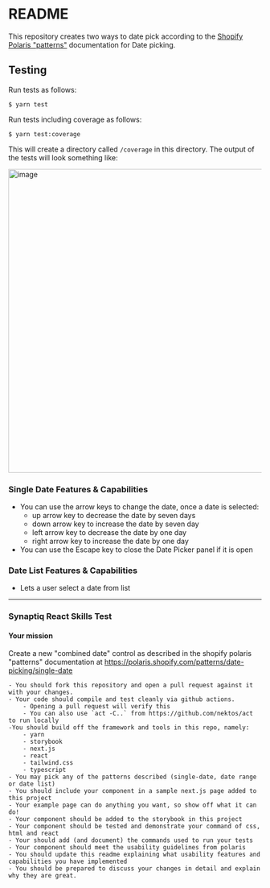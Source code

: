 # README

This repository creates two ways to date pick according to the [Shopify Polaris "patterns"](https://polaris.shopify.com/patterns/date-picking/single-date)
documentation for Date picking.

## Testing

Run tests as follows:

```
$ yarn test
```

Run tests including coverage as follows:

```
$ yarn test:coverage
```

This will create a directory called `/coverage` in this directory. The output of the tests will look something like:

<img width="603" alt="image" src="https://github.com/frodosamoa/synaptiq-coding-assessments/assets/1582620/0f27114b-ead4-474c-a9e7-cb76787c1d7e">

### Single Date Features & Capabilities

- You can use the arrow keys to change the date, once a date is selected:
  - up arrow key to decrease the date by seven days
  - down arrow key to increase the date by seven day
  - left arrow key to decrease the date by one day
  - right arrow key to increase the date by one day
- You can use the Escape key to close the Date Picker panel if it is open

### Date List Features & Capabilities

- Lets a user select a date from list

---

### Synaptiq React Skills Test

#### Your mission

Create a new "combined date" control as described in the shopify polaris "patterns"
documentation at https://polaris.shopify.com/patterns/date-picking/single-date

    - You should fork this repository and open a pull request against it with your changes.
    - Your code should compile and test cleanly via github actions.
        - Opening a pull request will verify this
        - You can also use `act -C..` from https://github.com/nektos/act to run locally
    -You should build off the framework and tools in this repo, namely:
        - yarn
        - storybook
        - next.js
        - react
        - tailwind.css
        - typescript
    - You may pick any of the patterns described (single-date, date range or date list)
    - You should include your component in a sample next.js page added to this project
    - Your example page can do anything you want, so show off what it can do!
    - Your component should be added to the storybook in this project
    - Your component should be tested and demonstrate your command of css, html and react
    - Your should add (and document) the commands used to run your tests
    - Your component should meet the usability guidelines from polaris
    - You should update this readme explaining what usability features and capabilities you have implemented
    - You should be prepared to discuss your changes in detail and explain why they are great.
